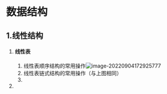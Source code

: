 # 						数据结构

## 1.线性结构

1. #### 线性表

   1. 线性表顺序结构的常用操作![image-20220904172925777](C:\Users\皇帝的新用户名\AppData\Roaming\Typora\typora-user-images\image-20220904172925777.png)
   2. 线性表链式结构的常用操作（与上图相同）
   3. 

2. 
